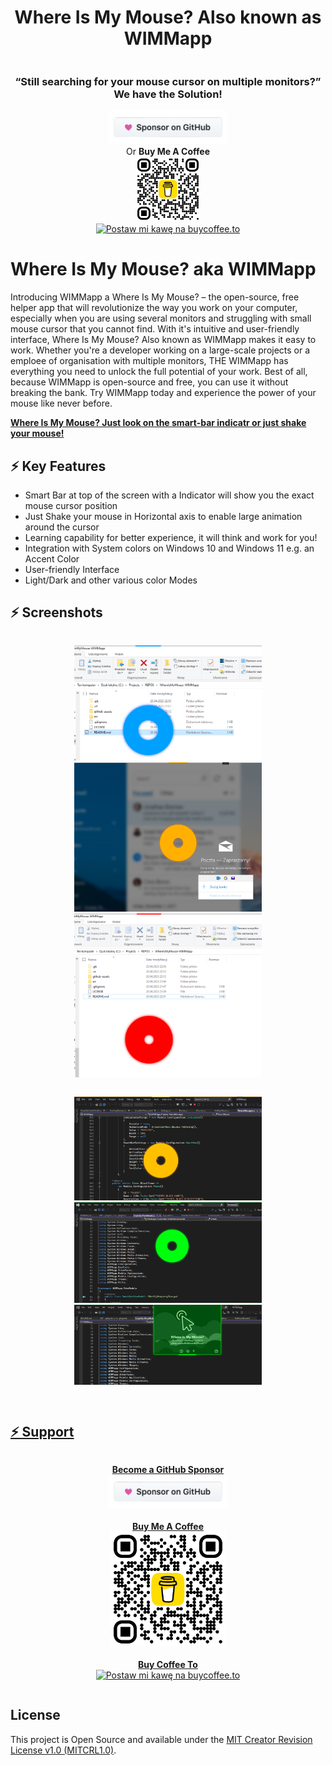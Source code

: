 <div align="center" style="display:flex;flex-direction:column;">
  <h1>Where Is My Mouse? Also known as WIMMapp</h1>
  <h3>“Still searching for your mouse cursor on multiple monitors?”</br>We have the Solution!</h3>
  <div align="center">
    <a href="https://github.com/sponsors/tsx4k" target="_blank"><img src="https://raw.githubusercontent.com/tsx4k/WhereIsMyMouse/main/github-assets/github-sponsors.png" "style=" height: 54px;" height="54" /></a>
    <br />Or <b>Buy Me A Coffee</b><br />
<a href="https://www.buymeacoffee.com/tsx4k" target="_blank"><img src="https://raw.githubusercontent.com/tsx4k/WhereIsMyMouse/main/github-assets/buymeacoffee_qrcode.png" style="height: 104px;" height="104" /></a>
<br /><a href="https://buycoffee.to/tsx" target="_blank"><img src="https://buycoffee.to/btn/buycoffeeto-btn-primary.svg" style="width: 150px" alt="Postaw mi kawę na buycoffee.to"></a>

  </div>
</div>


# Where Is My Mouse? aka WIMMapp

Introducing WIMMapp a Where Is My Mouse? – the open-source, free helper app that will revolutionize the way you work on your computer, especially when you are using several monitors and struggling with small mouse cursor that you cannot find. With it's intuitive and user-friendly interface, Where Is My Mouse? Also known as WIMMapp makes it easy to work. Whether you're a developer working on a large-scale projects or a emploee of organisation with multiple monitors, THE WIMMapp has everything you need to unlock the full potential of your work. Best of all, because WIMMapp is open-source and free, you can use it without breaking the bank. Try WIMMapp today and experience the power of your mouse like never before.

<b><a href="https://github.com/tsx4k/WhereIsMyMouse">Where Is My Mouse? Just look on the smart-bar indicatr or just shake your mouse!</a></b>

## ⚡️ Key Features

- Smart Bar at top of the screen with a Indicator will show you the exact mouse cursor position
- Just Shake your mouse in Horizontal axis to enable large animation around the cursor
- Learning capability for better experience, it will think and work for you!
- Integration with System colors on Windows 10 and Windows 11 e.g. an Accent Color
- User-friendly Interface
- Light/Dark and other various color Modes

## ⚡️ Screenshots

<div align="center" style="display:flex;flex-direction:column;">
  <p align="center">
<a href="https://raw.githubusercontent.com/tsx4k/WhereIsMyMouse/main/github-assets/Light_Screen1.png" target="_blank"><img src="https://raw.githubusercontent.com/tsx4k/WhereIsMyMouse/main/github-assets/Light_Screen1.png" border=0 width=300 />
<a href="https://raw.githubusercontent.com/tsx4k/WhereIsMyMouse/main/github-assets/Light_Screen2.png" target="_blank"><img src="https://raw.githubusercontent.com/tsx4k/WhereIsMyMouse/main/github-assets/Light_Screen2.png" border=0 width=300 />
<a href="https://raw.githubusercontent.com/tsx4k/WhereIsMyMouse/main/github-assets/Light_Screen3.png" target="_blank"><img src="https://raw.githubusercontent.com/tsx4k/WhereIsMyMouse/main/github-assets/Light_Screen3.png" border=0 width=300 />

<a href="https://raw.githubusercontent.com/tsx4k/WhereIsMyMouse/main/github-assets/Dark_Screen1.png" target="_blank"><img src="https://raw.githubusercontent.com/tsx4k/WhereIsMyMouse/main/github-assets/Dark_Screen1.png" border=0 width=300 />
<a href="https://raw.githubusercontent.com/tsx4k/WhereIsMyMouse/main/github-assets/Dark_Screen2.png" target="_blank"><img src="https://raw.githubusercontent.com/tsx4k/WhereIsMyMouse/main/github-assets/Dark_Screen2.png" border=0 width=300 />
<a href="https://raw.githubusercontent.com/tsx4k/WhereIsMyMouse/main/github-assets/Dark_Screen3.png" target="_blank"><img src="https://raw.githubusercontent.com/tsx4k/WhereIsMyMouse/main/github-assets/Dark_Screen3.png" border=0 width=300 />

</p>
</div>

## ⚡️ Support

<div align="center" style="display:flex;flex-direction:column;">
  <p align="center">
<a href="https://github.com/sponsors/tsx4k" target="_blank"><b>Become a GitHub Sponsor</b></br /><img src="https://raw.githubusercontent.com/tsx4k/WhereIsMyMouse/main/github-assets/github-sponsors.png" style="height: 54px;" height="54" /></a>
<br /><br />
<a href="https://www.buymeacoffee.com/tsx4k" target="_blank"><b>Buy Me A Coffee</b><br /><img src="https://raw.githubusercontent.com/tsx4k/WhereIsMyMouse/main/github-assets/buymeacoffee_qrcode.png" style="height: 184px;" height="184" /></a>
<br /><br /><a href="https://buycoffee.to/tsx" target="_blank"><b>Buy Coffee To</b><br /><img src="https://buycoffee.to/btn/buycoffeeto-btn-primary.svg" style="width: 200px" alt="Postaw mi kawę na buycoffee.to"></a>
</p>
</div>

## License

This project is Open Source and available under the [MIT Creator Revision License v1.0 (MITCRL1.0)](LICENSE).
